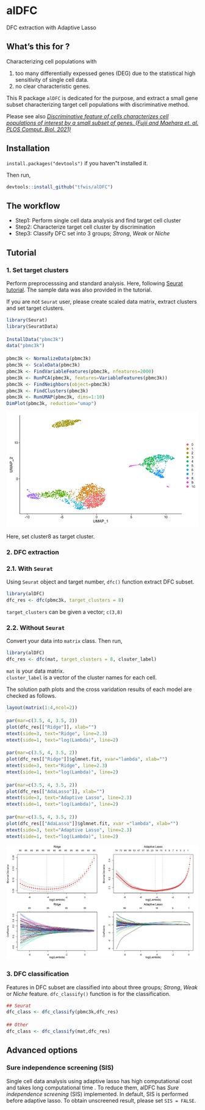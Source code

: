 # alDFC

DFC extraction with Adaptive Lasso

## What’s this for ?

Characterizing cell populations with 
1. too many differentially expessed genes (DEG) due to the statistical high sensitivity of single cell data.
2. no clear characteristic genes.

This R package `alDFC` is dedicated for the purpose, and extract a small gene subset characterizing target cell populations with discriminative method.

Please see also [*Discriminative feature of cells characterizes cell populations of interest by a small subset of genes. (Fujii and Maehara et. al. PLOS Comput. Biol. 2021)*](https://journals.plos.org/ploscompbiol/article?id=10.1371/journal.pcbi.1009579)

## Installation

`install.packages("devtools")` if you haven"t installed it.

Then run,

``` r
devtools::install_github("tfwis/alDFC")
```

## The workflow

* Step1: Perform single cell data analysis and find target cell cluster
* Step2: Characterize target cell cluster by discrimination
* Step3: Classify DFC set into 3 groups; *Strong*, *Weak* or *Niche*

## Tutorial

### 1. Set target clusters

Perform preprocesssing and standard analysis. Here, following [Seurat tutorial](https://satijalab.org/seurat/articles/pbmc3k_tutorial.html). The sample data was also provided in the tutorial.

If you are not `Seurat` user, please create scaled data matrix, extract clusters and set target clusters.

```r
library(Seurat)
library(SeuratData)

InstallData("pbmc3k")
data("pbmc3k")

pbmc3k <- NormalizeData(pbmc3k)
pbmc3k <- ScaleData(pbmc3k)
pbmc3k <- FindVariableFeatures(pbmc3k, nfeatures=2000)
pbmc3k <- RunPCA(pbmc3k, features=VariableFeatures(pbmc3k))
pbmc3k <- FindNeighbors(object=pbmc3k)
pbmc3k <- FindClusters(pbmc3k)
pbmc3k <- RunUMAP(pbmc3k, dims=1:10)
DimPlot(pbmc3k, reduction="umap")
```

![pbmc_umap](man/pbmc_umap.png)

Here, set cluster8 as target cluster.

### 2. DFC extraction

### 2.1. With `Seurat`

Using `Seurat` object and target number, `dfc()` function extract DFC subset. 

```r
library(alDFC)
dfc_res <- dfc(pbmc3k, target_clusters = 8)
```

`target_clusters` can be given a vector; `c(3,8)`

### 2.2. Without `Seurat`

Convert your data into `matrix` class. Then run,

```r
library(alDFC)
dfc_res <- dfc(mat, target_clusters = 8, clsuter_label)
```

`mat` is your data matrix.  
`cluster_label` is a vector of the cluster names for each cell.

The solution path plots and the cross varidation results of each model are checked as follows.

```r
layout(matrix(1:4,ncol=2))

par(mar=c(3.5, 4, 3.5, 2))
plot(dfc_res[["Ridge"]], xlab="")
mtext(side=3, text="Ridge", line=2.3)
mtext(side=1, text="log(Lambda)", line=2)

par(mar=c(3.5, 4, 3.5, 2))
plot(dfc_res[["Ridge"]]$glmnet.fit, xvar="lambda", xlab="")
mtext(side=3, text="Ridge", line=2.3)
mtext(side=1, text="log(Lambda)", line=2)

par(mar=c(3.5, 4, 3.5, 2))
plot(dfc_res[["AdaLasso"]], xlab="")
mtext(side=3, text="Adaptive Lasso", line=2.3)
mtext(side=1, text="log(Lambda)", line=2)

par(mar=c(3.5, 4, 3.5, 2))
plot(dfc_res[["AdaLasso"]]$glmnet.fit, xvar ="lambda", xlab="")
mtext(side=3, text="Adaptive Lasso", line=2.3)
mtext(side=1, text="log(Lambda)", line=2)
```

![regress_plot](man/regression_results.png)

### 3. DFC classification

Features in DFC subset are classified into about three groups; *Strong*, *Weak* or *Niche* feature. `dfc_classify()` function is for the classification.

```r
## Seurat
dfc_class <- dfc_classify(pbmc3k,dfc_res)

## Other
dfc_class <- dfc_classify(mat,dfc_res)
```

## Advanced options

### Sure independence screening (SIS)

Single cell data analysis using adaptive lasso has high computational cost and takes long computational time . To reduce them, alDFC has *Sure independence screening* (SIS) implemented. In default, SIS is performed before adaptive lasso. To obtain unscreened result, please set `SIS = FALSE`.

